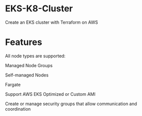 # EKS-K8-Cluster
Create an EKS cluster with Terraform on AWS

# Features
All node types are supported:

Managed Node Groups

Self-managed Nodes

Fargate

Support AWS EKS Optimized or Custom AMI

Create or manage security groups that allow communication and coordination


